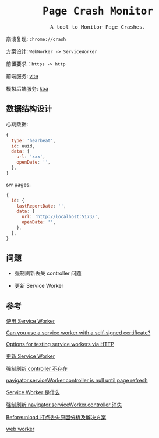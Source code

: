 <h1 align='center'>
   <samp>Page Crash Monitor</samp>
</h1>
<p align = "center">
  <samp>A tool to Monitor Page Crashes. </samp>
</p>

崩溃复现: `chrome://crash`

方案设计: `WebWorker -> ServiceWorker`

前置要求：`https -> http`

前端服务: [vite](https://vitejs.dev/)

模拟后端服务: [koa](https://koajs.com/)

## 数据结构设计

心跳数据:

```js
{
  type: 'hearbeat',
  id: uuid,
  data: {
    url: 'xxx',
    openDate: '',
  },
}
```

sw pages:

```js
{
  id: {
    lastReportDate: '',
    data: {
      url: 'http://localhost:5173/',
      openDate: '',
    },
  },
}
```

## 问题

- 强制刷新丢失 controller 问题

- 更新 Service Worker

## 参考

[使用 Service Worker](https://developer.mozilla.org/zh-CN/docs/Web/API/Service_Worker_API/Using_Service_Workers#%E8%83%8C%E6%99%AF)

[Can you use a service worker with a self-signed certificate?](https://stackoverflow.com/questions/38728176/can-you-use-a-service-worker-with-a-self-signed-certificate)

[Options for testing service workers via HTTP](https://stackoverflow.com/questions/34160509/options-for-testing-service-workers-via-http)

[更新 Service Worker](https://juejin.cn/post/6844903792522035208#heading-12)

[强制刷新 controller 不存在](https://developer.mozilla.org/zh-CN/docs/Web/API/ServiceWorkerContainer/controller)

[navigator.serviceWorker.controller is null until page refresh](https://stackoverflow.com/questions/38168276/navigator-serviceworker-controller-is-null-until-page-refresh)

[Service Worker 是什么](https://segmentfault.com/a/1190000022103402)

[强制刷新 navigator.serviceWorker.controller 消失](https://stackoverflow.com/questions/51597231/register-service-worker-after-hard-refresh)

[Beforeunload 打点丢失原因分析及解决方案](https://github.com/zuopf769/notebook/blob/master/fe/%E5%89%8D%E7%AB%AF%E5%85%A8%EF%BC%88%E6%97%A0%EF%BC%89%E5%9F%8B%E7%82%B9%E4%B9%8B%E9%A1%B5%E9%9D%A2%E5%81%9C%E7%95%99%E6%97%B6%E9%95%BF%E7%BB%9F%E8%AE%A1/README.md)

[web worker](https://www.ruanyifeng.com/blog/2018/07/web-worker.html)
